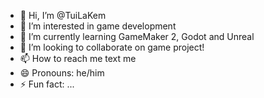 - 👋 Hi, I’m @TuiLaKem
- 👀 I’m interested in game development 
- 🌱 I’m currently learning GameMaker 2, Godot and Unreal
- 💞️ I’m looking to collaborate on game project!
- 📫 How to reach me text me
- 😄 Pronouns: he/him
- ⚡ Fun fact: ...

<!---
TuiLaKem/TuiLaKem is a ✨ special ✨ repository because its `README.md` (this file) appears on your GitHub profile.
You can click the Preview link to take a look at your changes.
--->
